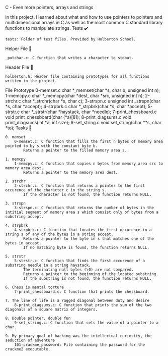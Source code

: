 C - Even more pointers, arrays and strings

In this project, I learned about what and how to use pointers to pointers and multidimensional arrays in C as well as the most common C standard library functions to manipulate strings.
Tests ✔️

    tests: Folder of test files. Provided by Holberton School.

Helper File 🙌

    _putchar.c: C function that writes a character to stdout.

Header File 📁

    holberton.h: Header file containing prototypes for all functions written in the project.

File 	Prototype
0-memset.c 	char *_memset(char *s, char b, unsigned int n);
1-memcpy.c 	char *_memcpy(char *dest, char *src, unsigned int n);
2-strchr.c 	char *_strchr(char *s, char c);
3-strspn.c 	unsigned int _strspn(char *s, char *accept);
4-strpbrk.c 	char *_strpbrk(char *s, char *accept);
5-strstr.c 	char *_strstr(char *haystack, char *needle);
7-print_chessboard.c 	void print_chessboard(char (*a)[8]);
8-print_diagsums.c 	void print_diagsums(int *a, int size);
9-set_string.c 	void set_string(char **s, char *to);
Tasks 📃

    0. memset
        0-memset.c: C function that fills the first n bytes of memory area pointed to by s with the constant byte b.
            Returns a pointer to the filled memory area s.

    1. memcpy
        1-memcpy.c: C function that copies n bytes from memory area src to memory area dest.
            Returns a pointer to the memory area dest.

    2. strchr
        2-strchr.c: C function that returns a pointer to the first occurence of the character c in the string s.
            If the character is not found, the function returns NULL.

    3. strspn
        3-strspn.c: C function that returns the number of bytes in the intitial segment of memory area s which consist only of bytes from a substring accept.

    4. strpbrk
        4-strpbrk.c: C function that locates the first occurence in a string s of any of the bytes in a string accept.
            Returns a pointer to the byte in s that matches one of the bytes in accept.
            If no matching byte is found, the function returns NULL.

    5. strstr
        5-strstr.c: C function that finds the first occurence of a substring needle in a string haystack.
            The terminating null bytes (\0) are not compared.
            Returns a pointer to the beginning of the located substring.
            If the substring is not found, the function returns NULL.

    6. Chess is mental torture
        7-print_chessboard.c: C function that prints the chessboard.

    7. The line of life is a ragged diagonal between duty and desire
        8-print_diagsums.c: C function that prints the sum of the two diagonals of a square matrix of integers.

    8. Double pointer, double fun
        9-set_string.c: C function that sets the value of a pointer to a char.

    9. My primary goal of hacking was the intellectual curiosity, the seduction of adventure
        101-crackme_password: File containing the password for the crackme2 executable.

